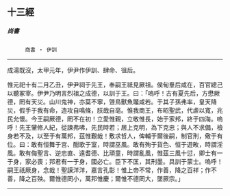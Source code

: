 

## 十三經

##### 尚書
　　　`商書 ‧ 伊訓`

* * *

成湯既沒，太甲元年，伊尹作伊訓、肆命、徂后。

惟元祀十有二月乙丑，伊尹祠于先王，奉嗣王祗見厥祖。侯甸羣后咸在，百官總己以聽冢宰。伊尹乃明言烈祖之成德，以訓于王。曰：「嗚呼！古有夏先后，方懋厥德，罔有天災。山川鬼神，亦莫不寧，曁鳥獸魚鼈咸若。于其子孫弗率，皇天降災，假手于我有命，造攻自鳴條，朕哉自亳。惟我商王，布昭聖武，代虐以寬，兆民允懷。今王嗣厥德，罔不在初！立愛惟親，立敬惟長，始于家邦，終于四海。嗚呼！先王肈修人紀，從諫弗咈，先民時若；居上克明，為下克忠；與人不求備，檢身若不及，以至于有萬邦，茲惟艱哉！敷求哲人，俾輔于爾後嗣，制官刑，儆于有位。曰：敢有恒舞于宮、酣歌于室，時謂巫風。敢有殉于貨色、恒于遊畋，時謂淫風。敢有侮聖言、逆忠直、遠耆德、比頑童，時謂亂風，惟茲三風十愆，卿士有一于身，家必喪；邦君有一于身，國必亡。臣下不匡，其刑墨。具訓于蒙士。嗚呼！嗣王祇厥身，念哉！聖謨洋洋，嘉言孔彰！惟上帝不常，作善，降之百祥；作不善，降之百殃。爾惟德罔小，萬邦惟慶；爾惟不德罔大，墜厥宗。」

* * *

